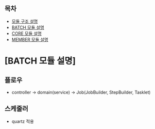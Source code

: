 ## 목차
- [모듈 구조 설명](./README_MODULE.md)
- [BATCH 모듈 설명](./README_BATCH.md)
- [CORE 모듈 설명](./README_CORE.md)
- [MEMBER 모듈 설명](./README_MEMBER.md)

[BATCH 모듈 설명]
======================

## 플로우
- controller -> domain(service) -> Job(JobBuilder, StepBuilder, Tasklet)

## 스케줄러
- quartz 적용
